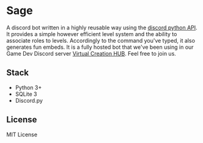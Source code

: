 # Sage

A discord bot written in a highly reusable way using the <a href="https://discordpy.readthedocs.io/">discord python API</a>.
It provides a simple however efficient level system and the ability to associate roles to levels. Accordingly to the command
you've typed, it also generates fun embeds. It is a fully hosted bot that we've been using in our Game Dev Discord server <a href="https://discord.gg/RpyEAqFvQ9">Virtual Creation HUB</a>. Feel free to join us.

## Stack

- Python 3+
- SQLite 3
- Discord.py

## License

MIT License
